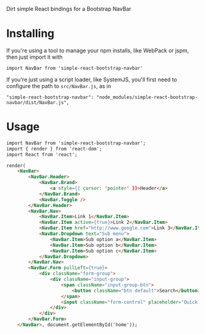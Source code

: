 Dirt simple React bindings for a Bootstrap NavBar

# Installing

If you're using a tool to manage your npm installs, like WebPack or jspm, then just import it with 

`import NavBar from 'simple-react-bootstrap-navbar'`

If you're just using a script loader, like SystemJS, you'll first need to configure the path to `src/NavBar.js`, as in 

`"simple-react-bootstrap-navbar": "node_modules/simple-react-bootstrap-navbar/dist/NavBar.js",`

# Usage

```html
import NavBar from 'simple-react-bootstrap-navbar';
import { render } from 'react-dom';
import React from 'react';

render(
    <NavBar>
        <NavBar.Header>
            <NavBar.Brand>
                <a style={{ cursor: 'pointer' }}>Header</a>
            </NavBar.Brand>
            <NavBar.Toggle />
        </NavBar.Header>
        <NavBar.Nav>
            <NavBar.Item>Link 1</NavBar.Item>
            <NavBar.Item active={true}>Link 2</NavBar.Item>
            <NavBar.Item href="http://www.google.com">Link 3</NavBar.Item>
            <NavBar.Dropdown text="Sub menu">
                <NavBar.Item>Sub option a</NavBar.Item>
                <NavBar.Item>Sub option b</NavBar.Item>
                <NavBar.Item>Sub option c</NavBar.Item>
            </NavBar.Dropdown>
        </NavBar.Nav>
        <NavBar.Form pullLeft={true}>
            <div className="form-group">
                <div className="input-group">
                    <span className="input-group-btn">
                        <button className="btn default">Search</button>
                    </span>
                    <input className="form-control" placeholder="Quick title search" />
                </div>
            </div>
        </NavBar.Form>
    </NavBar>, document.getElementById('home'));
```